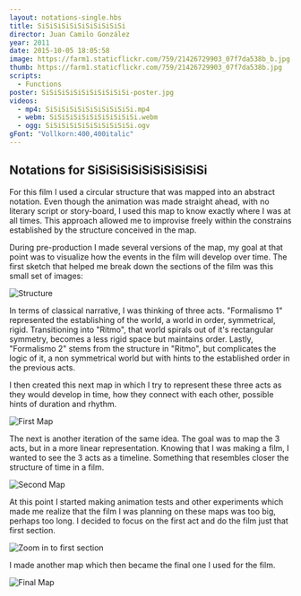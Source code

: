 ```yaml
---
layout: notations-single.hbs
title: SiSiSiSiSiSiSiSiSiSiSi
director: Juan Camilo González
year: 2011
date: 2015-10-05 18:05:58
image: https://farm1.staticflickr.com/759/21426729903_07f7da538b_b.jpg
thumb: https://farm1.staticflickr.com/759/21426729903_07f7da538b.jpg
scripts:
  - Functions
poster: SiSiSiSiSiSiSiSiSiSiSi-poster.jpg
videos:
  - mp4: SiSiSiSiSiSiSiSiSiSiSi.mp4
  - webm: SiSiSiSiSiSiSiSiSiSiSi.webm
  - ogg: SiSiSiSiSiSiSiSiSiSiSi.ogv
gFont: "Vollkorn:400,400italic"
---
```

## Notations for SiSiSiSiSiSiSiSiSiSiSi
For this film I used a circular structure that was mapped into an abstract notation. Even though the animation was made straight ahead, with no literary script or story-board, I used this map to know exactly where I was at all times. This approach allowed me to improvise freely within the constrains established by the structure conceived in the map.

During pre-production I made several versions of the map, my goal at that point was to visualize how the events in the film will develop over time. The first sketch that helped me break down the sections of the film was this small set of images:

![Structure](https://farm3.staticflickr.com/2945/15297532237_214c89224f_c.jpg)

In terms of classical narrative, I was thinking of three acts. "Formalismo 1" represented the establishing of the world, a world in order, symmetrical, rigid. Transitioning into "Ritmo", that world spirals out of it's rectangular symmetry, becomes a less rigid space but maintains order. Lastly, "Formalismo 2" stems from the structure in "Ritmo", but complicates the logic of it, a non symmetrical world but with hints to the established order in the previous acts.

I then created this next map in which I try to represent these three acts as they would develop in time, how they connect with each other, possible hints of duration and rhythm.

![First Map](https://farm4.staticflickr.com/3934/15297534597_7ca977f1ab_b.jpg)

The next is another iteration of the same idea. The goal was to map the 3 acts, but in a more linear representation. Knowing that I was making a film, I wanted to see the 3 acts as a timeline. Something that resembles closer the structure of time in a film.

![Second Map](https://farm4.staticflickr.com/3944/15480961071_62b27a317f_b.jpg)

At this point I started making animation tests and other experiments which made me realize that the film I was planning on these maps was too big, perhaps too long. I decided to focus on the first act and do the film just that first section.

![Zoom in to first section](https://farm4.staticflickr.com/3929/15297200369_8f9249d009_b.jpg)

I made another map which then became the final one I used for the film.

![Final Map](https://farm4.staticflickr.com/3930/15483751582_daccaa5ff9_b.jpg)
